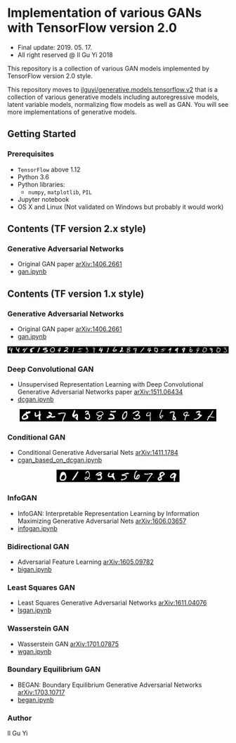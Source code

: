 # Implementation of various GANs with TensorFlow version 2.0
* Final update: 2019. 05. 17.
* All right reserved @ Il Gu Yi 2018

This repository is a collection of various GAN models implemented by TensorFlow version 2.0 style.

This repository moves to [ilguyi/generative.models.tensorflow.v2](https://github.com/ilguyi/generative.models.tensorflow.v2)
that is a collection of various generative models including autoregressive models,
latent variable models, normalizing flow models as well as GAN.
You will see more implementations of generative models.



## Getting Started

### Prerequisites
* `TensorFlow` above 1.12
* Python 3.6
* Python libraries:
  * `numpy`, `matplotlib`, `PIL`
* Jupyter notebook
* OS X and Linux (Not validated on Windows but probably it would work)



## Contents (TF version 2.x style)

### Generative Adversarial Networks
* Original GAN paper [arXiv:1406.2661](https://arxiv.org/abs/1406.2661)
* [gan.ipynb](https://nbviewer.jupyter.org/github/ilguyi/gans.tensorflow.v2/blob/master/tf.v2/gan.ipynb)





## Contents (TF version 1.x style)

### Generative Adversarial Networks
* Original GAN paper [arXiv:1406.2661](https://arxiv.org/abs/1406.2661)
* [gan.ipynb](https://nbviewer.jupyter.org/github/ilguyi/gans.tensorflow.v2/blob/master/tf.v1/gan.ipynb)
<div align="center">
<img src='./tf.v1/results/gan.result.ckpt.149969.jpg'>
</div>



### Deep Convolutional GAN
* Unsupervised Representation Learning with Deep Convolutional
Generative Adversarial Networks paper [arXiv:1511.06434](https://arxiv.org/abs/1511.06434)
* [dcgan.ipynb](https://nbviewer.jupyter.org/github/ilguyi/gans.tensorflow.v2/blob/master/tf.v1/dcgan.ipynb)
<div align="center">
<img src='./tf.v1/results/dcgan.result.ckpt.28112.jpg'>
</div>


### Conditional GAN
* Conditional Generative Adversarial Nets [arXiv:1411.1784](https://arxiv.org/abs/1411.1784)
* [cgan_based_on_dcgan.ipynb](https://nbviewer.jupyter.org/github/ilguyi/gans.tensorflow.v1/blob/master/cgan_based_on_dcgan.ipynb)
<div align="center">
<img src='./tf.v1/results/cgan.result.ckpt.18745.jpg'>
</div>


### InfoGAN
* InfoGAN: Interpretable Representation Learning by Information Maximizing Generative Adversarial Nets [arXiv:1606.03657](https://arxiv.org/abs/1606.03657)
* [infogan.ipynb](https://nbviewer.jupyter.org/github/ilguyi/gans.tensorflow.v2/blob/master/tf.v1/infogan.ipynb)


### Bidirectional GAN
* Adversarial Feature Learning [arXiv:1605.09782](https://arxiv.org/abs/1605.09782)
* [bigan.ipynb](https://nbviewer.jupyter.org/github/ilguyi/gans.tensorflow.v2/blob/master/tf.v1/bigan.ipynb)


### Least Squares GAN
* Least Squares Generative Adversarial Networks [arXiv:1611.04076](https://arxiv.org/abs/1611.04076)
* [lsgan.ipynb](https://nbviewer.jupyter.org/github/ilguyi/gans.tensorflow.v2/blob/master/tf.v1/lsgan.ipynb)


### Wasserstein GAN
* Wasserstein GAN [arXiv:1701.07875](https://arxiv.org/abs/1701.07875)
* [wgan.ipynb](https://nbviewer.jupyter.org/github/ilguyi/gans.tensorflow.v2/blob/master/tf.v1/wgan.ipynb)


### Boundary Equilibrium GAN
* BEGAN: Boundary Equilibrium Generative Adversarial Networks [arXiv:1703.10717](https://arxiv.org/abs/1703.10717)
* [began.ipynb](https://nbviewer.jupyter.org/github/ilguyi/gans.tensorflow.v2/blob/master/tf.v1/began.ipynb)


### Author
Il Gu Yi
